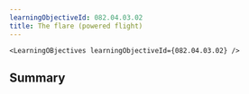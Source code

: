 ```yaml
---
learningObjectiveId: 082.04.03.02
title: The flare (powered flight)
---
```


```tsx eval
<LearningOBjectives learningObjectiveId={082.04.03.02} />
```

## Summary
